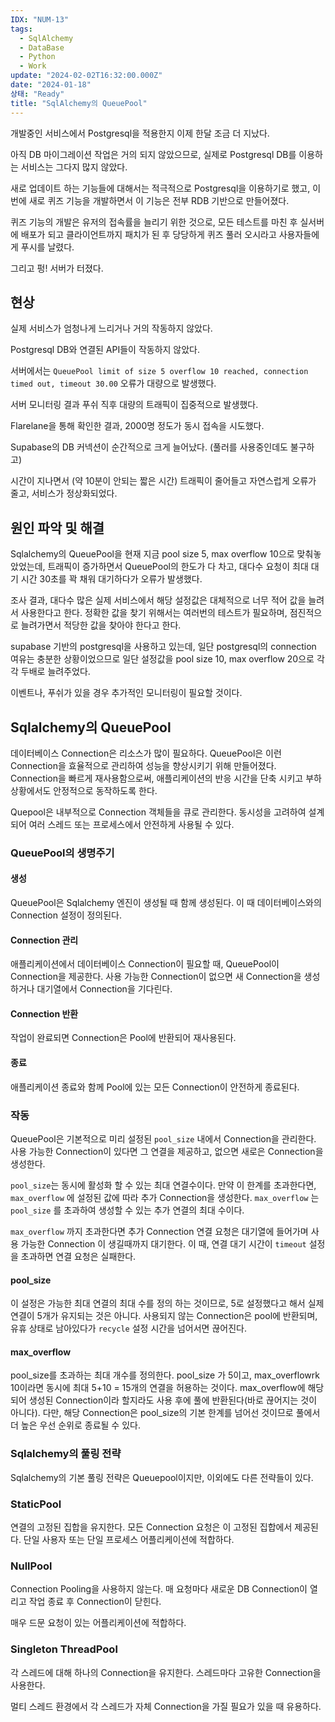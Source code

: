 ```yaml
---
IDX: "NUM-13"
tags:
  - SqlAlchemy
  - DataBase
  - Python
  - Work
update: "2024-02-02T16:32:00.000Z"
date: "2024-01-18"
상태: "Ready"
title: "SqlAlchemy의 QueuePool"
---
```

개발중인 서비스에서 Postgresql을 적용한지 이제 한달 조금 더 지났다. 

아직 DB 마이그레이션 작업은 거의 되지 않았으므로, 실제로 Postgresql DB를 이용하는 서비스는 그다지 많지 않았다. 

새로 업데이트 하는 기능들에 대해서는 적극적으로 Postgresql을 이용하기로 했고, 이번에 새로 퀴즈 기능을 개발하면서 이 기능은 전부 RDB 기반으로 만들어졌다. 

퀴즈 기능의 개발은 유저의 접속률을 늘리기 위한 것으로, 모든 테스트를 마친 후 실서버에 배포가 되고 클라이언트까지 패치가 된 후 당당하게 퀴즈 풀러 오시라고 사용자들에게 푸시를 날렸다. 

그리고 펑! 서버가 터졌다. 

## 현상

실제 서비스가 엄청나게 느리거나 거의 작동하지 않았다. 

Postgresql DB와 연결된 API들이 작동하지 않았다. 

서버에서는 `QueuePool limit of size 5 overflow 10 reached, connection timed out, timeout 30.00` 오류가 대량으로 발생했다. 

서버 모니터링 결과 푸쉬 직후 대량의 트래픽이 집중적으로 발생했다. 

Flarelane을 통해 확인한 결과, 2000명 정도가 동시 접속을 시도했다. 

Supabase의 DB 커넥션이 순간적으로 크게 늘어났다. (풀러를 사용중인데도 불구하고)



시간이 지나면서 (약 10분이 안되는 짧은 시간) 트래픽이 줄어들고 자연스럽게 오류가 줄고, 서비스가 정상화되었다. 

## 원인 파악 및 해결

Sqlalchemy의 QueuePool을 현재 지금 pool size 5, max overflow 10으로 맞춰놓았었는데, 트래픽이 증가하면서 QueuePool의 한도가 다 차고, 대다수 요청이 최대 대기 시간 30초를 꽉 채워 대기하다가 오류가 발생했다. 

조사 결과, 대다수 많은 실제 서비스에서 해당 설정값은 대체적으로 너무 적어 값을 늘려서 사용한다고 한다. 정확한 값을 찾기 위해서는 여러번의 테스트가 필요하며, 점진적으로 늘려가면서 적당한 값을 찾아야 한다고 한다. 

supabase 기반의 postgresql을 사용하고 있는데, 일단 postgresql의 connection 여유는 충분한 상황이었으므로 일단 설정값을 pool size 10, max overflow 20으로 각각 두배로 늘려주었다. 

이벤트나, 푸쉬가 있을 경우 추가적인 모니터링이 필요할 것이다. 

## Sqlalchemy의 QueuePool

데이터베이스 Connection은 리소스가 많이 필요하다. QueuePool은 이런 Connection을 효율적으로 관리하여 성능을 향상시키기 위해 만들어졌다. Connection을 빠르게 재사용함으로써, 애플리케이션의 반응 시간을 단축 시키고 부하 상황에서도 안정적으로 동작하도록 한다. 

Quepool은 내부적으로 Connection 객체들을 큐로 관리한다. 동시성을 고려하여 설계되어 여러 스레드 또는 프로세스에서 안전하게 사용될 수 있다. 

### QueuePool의 생명주기 

#### 생성

QueuePool은 Sqlalchemy 엔진이 생성될 때 함께 생성된다. 이 때 데이터베이스와의 Connection 설정이 정의된다. 

#### Connection 관리 

애플리케이션에서 데이터베이스 Connection이 필요할 때, QueuePool이 Connection을 제공한다. 사용 가능한 Connection이 없으면 새 Connection을 생성하거나 대기열에서 Connection을 기다린다. 

#### Connection 반환

작업이 완료되면 Connection은 Pool에 반환되어 재사용된다. 

#### 종료

애플리케이션 종료와 함께 Pool에 있는 모든 Connection이 안전하게 종료된다. 

### 작동

QueuePool은 기본적으로 미리 설정된 `pool_size` 내에서 Connection을 관리한다. 사용 가능한 Connection이 있다면 그 연결을 제공하고, 없으면 새로은 Connection을 생성한다. 

`pool_size`는 동시에 활성화 할 수 있는 최대 연결수이다. 만약 이 한계를 초과한다면, `max_overflow` 에 설정된 값에 따라 추가 Connection을 생성한다. `max_overflow` 는 `pool_size` 를 초과하여 생성할 수 있는 추가 연결의 최대 수이다. 

`max_overflow` 까지 초과한다면 추가 Connection 연결 요청은 대기열에 들어가며 사용 가능한 Connection 이 생길때까지 대기한다. 이 때, 연결 대기 시간이 `timeout` 설정을 초과하면 연결 요청은 실패한다. 

#### pool_size

이 설정은 가능한 최대 연결의 최대 수를 정의 하는 것이므로, 5로 설정했다고 해서 실제 연결이 5개가 유지되는 것은 아니다. 사용되지 않는 Connection은 pool에 반환되며, 유휴 상태로 남아있다가 `recycle` 설정 시간을 넘어서면 끊어진다. 

#### max_overflow

pool_size를 초과하는 최대 개수를 정의한다. pool_size 가 5이고, max_overflowrk 10이라면 동시에 최대 5+10 = 15개의 연결을 허용하는 것이다. max_overflow에 해당되어 생성된 Connection이라 할지라도 사용 후에 풀에 반환된다(바로 끊어지는 것이 아니다). 다만, 해당 Connection은 pool_size의 기본 한계를 넘어선 것이므로 풀에서 더 높은 우선 순위로 종료될 수 있다. 

### Sqlalchemy의 풀링 전략

Sqlalchemy의 기본 풀링 전략은 Queuepool이지만, 이외에도 다른 전략들이 있다. 

### StaticPool

연결의 고정된 집합을 유지한다. 모든 Connection 요청은 이 고정된 집합에서 제공된다. 단일 사용자 또는 단일 프로세스 어플리케이션에 적합하다. 

### NullPool

Connection Pooling을 사용하지 않는다. 매 요청마다 새로운 DB Connection이 열리고 작업 종료 후 Connection이 닫힌다. 

매우 드문 요청이 있는 어플리케이션에 적합하다. 

### Singleton ThreadPool

각 스레드에 대해 하나의 Connection을 유지한다. 스레드마다 고유한 Connection을 사용한다. 

멀티 스레드 환경에서 각 스레드가 자체 Connection을 가질 필요가 있을 때 유용하다. 




